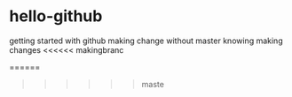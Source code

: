# hello-github
getting started with github
making change without master knowing
making changes
<<<<<< makingbranc

======

>>>>>> maste
